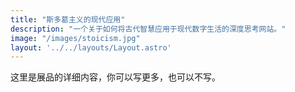 ```yaml
---
title: "斯多葛主义的现代应用"
description: "一个关于如何将古代智慧应用于现代数字生活的深度思考网站。"
image: "/images/stoicism.jpg" 
layout: '../../layouts/Layout.astro'
---
```


这里是展品的详细内容，你可以写更多，也可以不写。